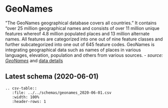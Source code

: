 # GeoNames

"The GeoNames geographical database covers all countries.” It contains “over 25 million 
geographical names and consists of over 11 million unique features whereof 4.8 million 
populated places and 13 million alternate names. All features are categorized into one out of 
nine feature classes and further subcategorized into one out of 645 feature codes. 
GeoNames is integrating geographical data such as names of places in various languages, 
elevation, population and others from various sources.
 _- source: [GeoNames](https://www.geonames.org/about.html)_ 
and [data details](https://download.geonames.org/export/dump/readme.txt)

## Latest schema (2020-06-01)
``` eval_rst
.. csv-table::
   :file: ../../schemas/geonames_2020-06-01.csv
   :width: 100%
   :header-rows: 1
```
